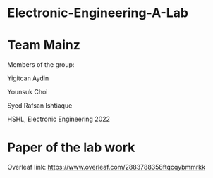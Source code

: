 # Electronic-Engineering-A-Lab

# Team Mainz


Members of the group:

Yigitcan Aydin

Younsuk Choi

Syed Rafsan Ishtiaque




HSHL, Electronic Engineering 2022


# Paper of the lab work
Overleaf link: https://www.overleaf.com/2883788358ftqcqybmmrkk
